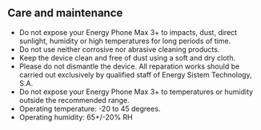 ## Care and maintenance

* Do not expose your Energy Phone Max 3+ to impacts, dust, direct sunlight, humidity or high temperatures for long periods of time.
* Do not use neither corrosive nor abrasive cleaning products.
* Keep the device clean and free of dust using a soft and dry cloth.
* Please do not dismantle the device. All reparation works should be carried out exclusively by qualified staff of Energy Sistem Technology, S.A. 
* Do not expose your Energy Phone Max 3+ to temperatures or humidity outside the recommended range.
* Operating temperature: -20 to 45 degrees.
* Operating humidity: 65+/-20% RH
